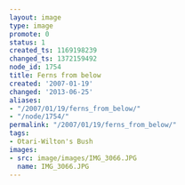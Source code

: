 ```yaml
---
layout: image
type: image
promote: 0
status: 1
created_ts: 1169198239
changed_ts: 1372159492
node_id: 1754
title: Ferns from below
created: '2007-01-19'
changed: '2013-06-25'
aliases:
- "/2007/01/19/ferns_from_below/"
- "/node/1754/"
permalink: "/2007/01/19/ferns_from_below/"
tags:
- Otari-Wilton's Bush
images:
- src: image/images/IMG_3066.JPG
  name: IMG_3066.JPG
---
```


